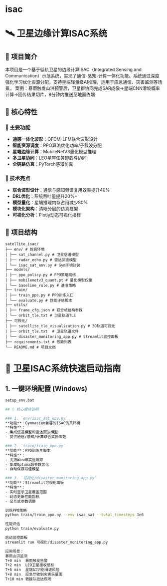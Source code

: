 # isac
# 🛰️ 卫星边缘计算ISAC系统

## 📖 项目简介

本项目是一个基于低轨卫星的边缘计算ISAC（Integrated Sensing and Communication）示范系统，实现了通信-感知-计算一体化功能。系统通过深度强化学习优化资源分配，支持星端轻量级AI推理，适用于应急通信、灾害监测等场景。
案例：暴雨触发山洪预警后，卫星群协同完成SAR成像→星端CNN滑坡概率计算→回传结果切片，8分钟内推送至地面终端
## 🎯 核心特性

### 🌟 主要功能
- **通感一体化波形**：OFDM-LFM联合波形设计
- **智能资源调度**：PPO算法优化功率/子载波分配
- **星端边缘计算**：MobileNetV3量化模型推理
- **多卫星协同**：LEO星座任务卸载与协同
- **全链路仿真**：PyTorch感知仿真

### 🚀 技术亮点
- **联合波形设计**：通信与感知频谱复用效率提升40%
- **DRL优化**：系统吞吐量提升20%+
- **模型量化**：星端推理内存占用减少80%
- **模块化架构**：清晰分层的仿真框架
- **可视化分析**：Plotly动态可视化指标

## 📁 项目结构
```
satellite_isac/
├── env/ # 仿真环境
│ ├── sat_channel.py # 卫星信道模型
│ ├── radar_echo.py # 雷达回波模型
│ └── isac_sat_env.py # Gym环境封装
├── models/
│ ├── ppo_policy.py # PPO策略网络
│ ├── mobilenetv3_quant.pt # 量化模型权重
│ └── baseline_rule.py # 基准策略
├── train/
│ ├── train_ppo.py # PPO训练入口
│ └── evaluate.py # 性能评估脚本
├── utils/
│ ├── frame_cfg.json # 联合帧结构参数
│ └── orbit_tle.txt # 卫星轨道TLE
├── 可视化/
│ ├── satellite_tle_visualization.py # 3D轨道可视化
| ├── orbit_tle.txt  # 卫星轨道文件
│ └── disaster_monitoring_app.py # Streamlit监控面板
├── requirements.txt # 依赖列表
└── README.md # 项目文档
```


# 🚀 卫星ISAC系统快速启动指南

## 1. 一键环境配置 (Windows)
```bash
setup_env.bat

## 🔧 核心模块说明

### 1. `env/isac_sat_env.py`
**功能**：Gymnasium兼容的ISAC仿真环境  
**特性**：
- 集成信道模型和雷达回波模型
- 提供通信/感知/计算联合奖励函数

### 2. `train/train_ppo.py` 
**功能**：PPO训练主脚本  
**特性**：
- 支持WandB实验跟踪
- 集成Optuna超参数优化
- 自动保存最佳模型

### 3. `可视化/disaster_monitoring_app.py`
**功能**：Streamlit可视化面板  
**特性**：
- 实时显示卫星覆盖范围
- 动态更新性能指标
- 交互式参数调整

训练PPO策略
python train/train_ppo.py --env isac_sat --total_timesteps 1e6

性能评估
python train/evaluate.py 

启动监控面板
streamlit run 可视化/disaster_monitoring_app.py

应用场景：
暴雨山洪监测
T+0 min  暴雨触发告警
T+2 min  LEO卫星接收信标
T+6 min  星端AI识别滑坡风险
T+8 min  应急厅收到灾害矢量图
T+10 min 救援队抵达现场
